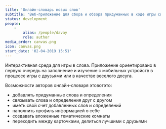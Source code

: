 ```yaml
---
title: 'Онлайн-словарь новых слов'
subtitle: 'Веб-приложение для сбора и обзора придуманных в ходе игры слов'
status: development
people:
    -
        alias: /people/davay
        role: author
media_order: canvas.png
icon: canvas.png
start_date: '02-04-2019 15:51'
---
```


Интерактивная среда для игры в слова. Приложение ориентировано в первую очередь на заполнение и изучение с мобильных устройств в процессе игры с друзьями или в качестве веселого досуга.

Возможности авторов онлайн-словаря этовотэто:
- добавлять придуманные слова и определения
- связывать слова и определения друг с другом
- иметь свой счет добавленных слов и определений
- наполнить профиль информацией о себе
- создавать вложенные тематические комнаты
- переходить между карточками, делиться лучшими с друзьями

